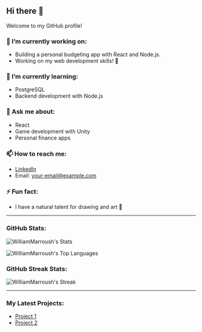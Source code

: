 ## Hi there 👋

Welcome to my GitHub profile!

### 🔭 I’m currently working on:
- Building a personal budgeting app with React and Node.js.
- Working on my web development skills! 💪

### 🌱 I’m currently learning:
- PostgreSQL
- Backend development with Node.js

### 💬 Ask me about:
- React
- Game development with Unity
- Personal finance apps

### 📫 How to reach me:
- [LinkedIn]([https://www.linkedin.com/in/your-linkedin](https://www.linkedin.com/in/william-marroush/))
- Email: [your-email@example.com](mailto:marroushw@yahoo.com)

### ⚡ Fun fact:
- I have a natural talent for drawing and art 🎨

---

### GitHub Stats:
![WilliamMarroush's Stats](https://github-readme-stats.vercel.app/api?username=WilliamMarroush&theme=dracula&show_icons=true&hide_border=true&count_private=true)

![WilliamMarroush's Top Languages](https://github-readme-stats.vercel.app/api/top-langs/?username=WilliamMarroush&theme=dracula&show_icons=true&hide_border=true&layout=compact)

### GitHub Streak Stats:
![WilliamMarroush's Streak](https://github-readme-streak-stats.herokuapp.com/?user=WilliamMarroush&theme=dracula&hide_border=true)

---

### My Latest Projects:
- [Project 1](link-to-project)
- [Project 2](link-to-project)
